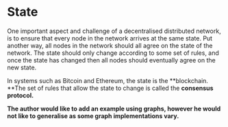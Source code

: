 # State

One important aspect and challenge of a decentralised distributed network, is to ensure that every node in the network arrives at the same state. Put another way, all nodes in the network should all agree on the state of the network. The state should only change according to some set of rules, and once the state has changed then all nodes should eventually agree on the new state.

In systems such as Bitcoin and Ethereum, the state is the **blockchain. **The set of rules that allow the state to change is called the **consensus protocol.**

**The author would like to add an example using graphs, however he would not like to generalise as some graph implementations vary.**

